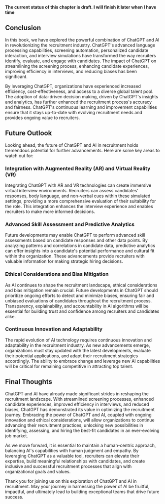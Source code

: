 **The current status of this chapter is draft. I will finish it later when I have time**

Conclusion
----------

In this book, we have explored the powerful combination of ChatGPT and AI in revolutionizing the recruitment industry. ChatGPT's advanced language processing capabilities, screening automation, personalized candidate interaction, and interview simulations have transformed the way recruiters identify, evaluate, and engage with candidates. The impact of ChatGPT on streamlining the screening process, enhancing candidate experiences, improving efficiency in interviews, and reducing biases has been significant.

By leveraging ChatGPT, organizations have experienced increased efficiency, cost-effectiveness, and access to a diverse global talent pool. The adoption of data-driven decision making, driven by ChatGPT's insights and analytics, has further enhanced the recruitment process's accuracy and fairness. ChatGPT's continuous learning and improvement capabilities ensure that it stays up-to-date with evolving recruitment needs and provides ongoing value to recruiters.

Future Outlook
--------------

Looking ahead, the future of ChatGPT and AI in recruitment holds tremendous potential for further advancements. Here are some key areas to watch out for:

### Integration with Augmented Reality (AR) and Virtual Reality (VR)

Integrating ChatGPT with AR and VR technologies can create immersive virtual interview environments. Recruiters can assess candidates' responses, body language, and non-verbal cues within these simulated settings, providing a more comprehensive evaluation of their suitability for the role. This integration enhances the interview experience and enables recruiters to make more informed decisions.

### Advanced Skill Assessment and Predictive Analytics

Future developments may enable ChatGPT to perform advanced skill assessments based on candidate responses and other data points. By analyzing patterns and correlations in candidate data, predictive analytics can offer insights into a candidate's potential performance and cultural fit within the organization. These advancements provide recruiters with valuable information for making strategic hiring decisions.

### Ethical Considerations and Bias Mitigation

As AI continues to shape the recruitment landscape, ethical considerations and bias mitigation remain crucial. Future developments in ChatGPT should prioritize ongoing efforts to detect and minimize biases, ensuring fair and unbiased evaluations of candidates throughout the recruitment process. Transparency, explainability, and accountability in AI algorithms will be essential for building trust and confidence among recruiters and candidates alike.

### Continuous Innovation and Adaptability

The rapid evolution of AI technology requires continuous innovation and adaptability in the recruitment industry. As new advancements emerge, organizations must stay updated with the latest developments, evaluate their potential applications, and adapt their recruitment strategies accordingly. The ability to embrace change and leverage new AI capabilities will be critical for remaining competitive in attracting top talent.

Final Thoughts
--------------

ChatGPT and AI have already made significant strides in reshaping the recruitment landscape. With streamlined screening processes, enhanced candidate experiences, improved efficiency in interviews, and reduced biases, ChatGPT has demonstrated its value in optimizing the recruitment journey. Embracing the power of ChatGPT and AI, coupled with ongoing innovation and ethical considerations, will allow organizations to continue advancing their recruitment practices, unlocking new possibilities in identifying, assessing, and hiring the best-fit candidates in an ever-evolving job market.

As we move forward, it is essential to maintain a human-centric approach, balancing AI's capabilities with human judgment and empathy. By leveraging ChatGPT as a valuable tool, recruiters can elevate their expertise, build meaningful relationships with candidates, and create inclusive and successful recruitment processes that align with organizational goals and values.

Thank you for joining us on this exploration of ChatGPT and AI in recruitment. May your journey in harnessing the power of AI be fruitful, impactful, and ultimately lead to building exceptional teams that drive future success.
